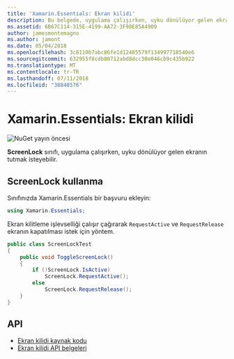 ```yaml
---
title: 'Xamarin.Essentials: Ekran kilidi'
description: Bu belgede, uygulama çalışırken, uyku dönülüyor gelen ekranın tutmak isteyebilirsiniz Xamarin.Essentials ScreenLock sınıfında açıklanmaktadır.
ms.assetid: 6B67C114-315E-4199-AA72-3F90E85A4909
author: jamesmontemagno
ms.author: jamont
ms.date: 05/04/2018
ms.openlocfilehash: 3c8110b7abc86fe1d12485579f134997718540e6
ms.sourcegitcommit: 632955f8cdb80712abd8dcc30e046cb9c435b922
ms.translationtype: MT
ms.contentlocale: tr-TR
ms.lasthandoff: 07/11/2018
ms.locfileid: "38848576"
---
```

# <a name="xamarinessentials-screen-lock"></a>Xamarin.Essentials: Ekran kilidi

![NuGet yayın öncesi](~/media/shared/pre-release.png)

**ScreenLock** sınıfı, uygulama çalışırken, uyku dönülüyor gelen ekranın tutmak isteyebilir.

## <a name="using-screenlock"></a>ScreenLock kullanma

Sınıfınızda Xamarin.Essentials bir başvuru ekleyin:

```csharp
using Xamarin.Essentials;
```

Ekran kilitleme işlevselliği çalışır çağırarak `RequestActive` ve `RequestRelease` ekranın kapatılması istek için yöntem.

```csharp
public class ScreenLockTest
{
    public void ToggleScreenLock()
    {
        if (!ScreenLock.IsActive)
            ScreenLock.RequestActive();
        else
            ScreenLock.RequestRelease();
    }
}
```

## <a name="api"></a>API

- [Ekran kilidi kaynak kodu](https://github.com/xamarin/Essentials/tree/master/Xamarin.Essentials/ScreenLock)
- [Ekran kilidi API belgeleri](xref:Xamarin.Essentials.ScreenLock)
